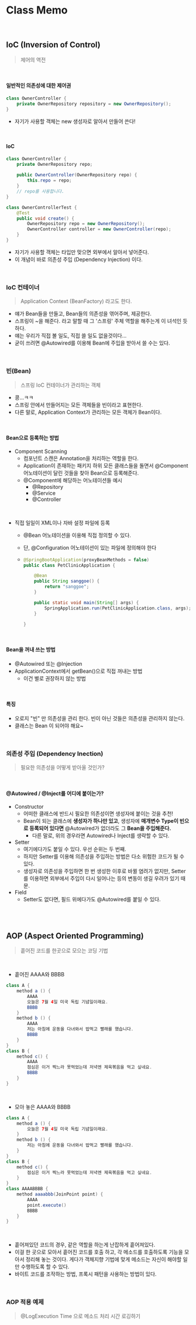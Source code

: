 #  Class Memo

<br/>

## IoC (Inversion of Control)

> 제어의 역전

<br/>

#### 일반적인 의존성에 대한 제어권

```java
class OwnerController {
	private OwnerRepository repository = new OwnerRepository();
}
```

* 자기가 사용할 객체는 new 생성자로 알아서 만들어 쓴다!

<br/>

#### IoC

```java
class OwnerController {
	private OwnerRepository repo;
	
    public OwnerController(OwnerRepository repo) {
		this.repo = repo;
	}
	// repo를 사용합니다.
}

class OwnerControllerTest {
	@Test
	public void create() {
		OwnerRepository repo = new OwnerRepository();
		OwnerController controller = new OwnerController(repo);
	}
}
```

* 자기가 사용할 객체는 타입만 맞으면 외부에서 알아서 넣어준다.
* 이 개념이 바로 의존성 주입 (Dependency Injection) 이다.

<br/>

### IoC 컨테이너

> Application Context (BeanFactory) 라고도 한다.

* 얘가 Bean들을 만들고, Bean들의 의존성을 엮어주며, 제공한다.
* 스프링이 ~을 해준다. 라고 말할 때 그 '스프링'  주체 역할을 해주는게 이 녀석인 듯 하다.
* 얘는 우리가 직접 볼 일도, 직접 쓸 일도 없을것이다...
* 굳이 쓰려면 @Autowired를 이용해 Bean에 주입을 받아서 쓸 수는 있다.

<br/>

### 빈(Bean)

> 스프링 IoC 컨테이너가 관리하는 객체

* 콩...ㅋㅋ
* 스프링 안에서 만들어지는 모든 객체들을 빈이라고 표현한다.
* 다른 말로, Application Context가 관리하는 모든 객체가 Bean이다.

<br/>

#### Bean으로 등록하는 방법

* Component Scanning
  * 컴포넌트 스캔은 Annotation을 처리하는 역할을 한다.
  * Application이 존재하는 패키지 하위 모든 클래스들을 돌면서 @Component 어노테이션이 달린 것들을 찾아 Bean으로 등록해준다.
  * @Component에 해당하는 어노테이션들 예시
    * @Repository
    * @Service
    * @Controller

<br/>

* 직접 일일이 XML이나 자바 설정 파일에 등록

  * @Bean 어노테이션을 이용해 직접 정의할 수 있다.

  * 단, @Configuration 어노테이션이 있는 파일에 정의해야 한다

  * ```java
    @SpringBootApplication(proxyBeanMethods = false)
    public class PetClinicApplication {
    
    	@Bean
    	public String sanggoe() {
    		return "sanggoe";
    	}
    
    	public static void main(String[] args) {
    		SpringApplication.run(PetClinicApplication.class, args);
    	}
    
    }
    ```

<br/>

#### Bean을 꺼내 쓰는 방법

* @Autowired 또는 @Injection
* ApplicationContext에서 getBean()으로 직접 꺼내는 방법
  * 이건 별로 권장하지 않는 방법

<br/>

#### 특징

* 오로지 "빈" 만 의존성을 관리 한다. 빈이 아닌 것들은 의존성을 관리하지 않는다.
* 클래스는 Bean 이 되어야 해요~

<br/>

### 의존성 주입 (Dependency Inection)

> 필요한 의존성을 어떻게 받아올 것인가?

<br/>

#### @Autowired / @Inject를 어디에 붙이는가?

* Constructor
  * 어떠한 클래스에 반드시 필요한 의존성이면 생성자에 붙이는 것을 추천!
  * Bean이 되는 클래스에 **생성자가 하나만 있고**, 생성자에 **매개변수 Type이 빈으로 등록되어 있다면** @Autowired가 없더라도 그 **Bean을 주입해준다.**
    * 다른 말로, 위의 경우라면 Autowired나 Inject를 생략할 수 있다.
* Setter
  * 여기에다가도 붙일 수 있다. 우선 순위는 두 번째.
  * 하지만 Setter를 이용해 의존성을 주입하는 방법은 다소 위험한 코드가 될 수 있다.
  * 생성자로 의존성을 주입하면 한 번 생성한 이후로 바뀔 염려가 없지만, Setter를 이용하면 외부에서 주입이 다시 일어나는 등의 변동이 생길 우려가 있기 때문.
* Field
  * Setter도 없다면, 필드 위에다가도 @Autowired를 붙일 수 있다.

<br/>

<br/>

## AOP (Aspect Oriented Programming)

> 흩어진 코드를 한곳으로 모으는 코딩 기법

<br/>

* 흩어진 AAAA와 BBBB

```java
class A {
	method a () {
		AAAA
		오늘은 7월 4일 미국 독립 기념일이래요.
		BBBB
	}
	method b () {
		AAAA
		저는 아침에 운동을 다녀와서 밥먹고 빨래를 했습니다.
		BBBB
	}
}
class B {
	method c() {
		AAAA
		점심은 이거 찍느라 못먹었는데 저녁엔 제육볶음을 먹고 싶네요.
		BBBB
	}
}
```

<br/>

* 모아 놓은 AAAA와 BBBB

```java
class A {
	method a () {
		오늘은 7월 4일 미국 독립 기념일이래요.
	}
	method b () {
		저는 아침에 운동을 다녀와서 밥먹고 빨래를 했습니다.
	}
}
class B {
	method c() {
		점심은 이거 찍느라 못먹었는데 저녁엔 제육볶음을 먹고 싶네요.
	}
}
class AAAABBBB {
	method aaaabbb(JoinPoint point) {
		AAAA
		point.execute()
		BBBB
    }
}
```

<br/>

* 흩어져있던 코드의 경우, 같은 역할을 하는게 난잡하게 흩어져있다.
* 이걸 한 곳으로 모아서 흩어진 코드를 호출 하고, 각 메소드를 호출하도록 기능을 모아서 정리해 놓는 것이다. 게다가 객체지향 기법에 맞게 메소드는 자신이 해야할 일만 수행하도록 할 수 있다.
* 바이트 코드를 조작하는 방법, 프록시 패턴을 사용하는 방법이 있다.

<br/>

### AOP 적용 예제

> @LogExecution Time 으로 메소드 처리 시간 로깅하기

<br/>

<br/>

<br/>

<br/>

<br/>

